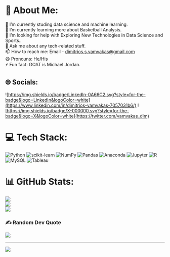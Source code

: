 # 💫 About Me:
🔭 I’m currently studing data science and machine learning.<br>🌱 I’m currently learning more about Basketball Analysis.<br>🤔 I’m looking for help with Exploring New Technologies in  Data Science and Sports..<br>💬 Ask me about any tech-related stuff.<br>📫 How to reach me: Email - dimitrios.s.vamvakas@gmail.com<br>😄 Pronouns: He/His<br>⚡ Fun fact: GOAT is Michael Jordan.


## 🌐 Socials:
![https://img.shields.io/badge/LinkedIn-0A66C2.svg?style=for-the-badge&logo=LinkedIn&logoColor=white](https://www.linkedin.com/in/dimitrios-vamvakas-7057031b6/)
![https://img.shields.io/badge/X-000000.svg?style=for-the-badge&logo=X&logoColor=white](https://twitter.com/vamvakas_dim)


# 💻 Tech Stack:
![Python](https://img.shields.io/badge/Python-3776AB.svg?style=for-the-badge&logo=Python&logoColor=white) ![scikit-learn](https://img.shields.io/badge/scikitlearn-F7931E.svg?style=for-the-badge&logo=scikit-learn&logoColor=white) ![NumPy](https://img.shields.io/badge/NumPy-013243.svg?style=for-the-badge&logo=NumPy&logoColor=white) ![Pandas](https://img.shields.io/badge/pandas-150458.svg?style=for-the-badge&logo=pandas&logoColor=white) ![Anaconda](https://img.shields.io/badge/Anaconda-44A833.svg?style=for-the-badge&logo=Anaconda&logoColor=white) ![Jupyter](https://img.shields.io/badge/Jupyter-F37626.svg?style=for-the-badge&logo=Jupyter&logoColor=white) ![R](https://img.shields.io/badge/R-276DC3.svg?style=for-the-badge&logo=R&logoColor=white) ![MySQL](https://img.shields.io/badge/MySQL-4479A1.svg?style=for-the-badge&logo=MySQL&logoColor=white) ![Tableau](https://img.shields.io/badge/Tableau-E97627.svg?style=for-the-badge&logo=Tableau&logoColor=white)
# 📊 GitHub Stats:
![](https://github-readme-stats.vercel.app/api?username=Dimitris-Vamvakas&theme=yeblu&hide_border=false&include_all_commits=false&count_private=false)<br/>
![](https://github-readme-streak-stats.herokuapp.com/?user=Dimitris-Vamvakas&theme=yeblu&hide_border=false)<br/>
![](https://github-readme-stats.vercel.app/api/top-langs/?username=Dimitris-Vamvakas&theme=yeblu&hide_border=false&include_all_commits=false&count_private=false&layout=compact)

### ✍️ Random Dev Quote
![](https://quotes-github-readme.vercel.app/api?type=vetical&theme=gruvbox)



---
[![](https://visitcount.itsvg.in/api?id=Dimitris-Vamvakas&icon=0&color=0)](https://visitcount.itsvg.in)
